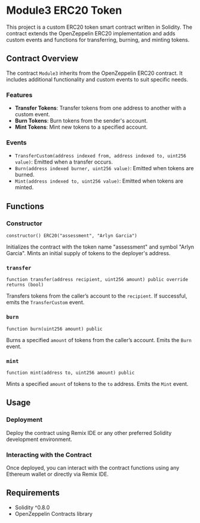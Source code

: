 # Module3 ERC20 Token

This project is a custom ERC20 token smart contract written in Solidity. The contract extends the OpenZeppelin ERC20 implementation and adds custom events and functions for transferring, burning, and minting tokens.

## Contract Overview

The contract `Module3` inherits from the OpenZeppelin ERC20 contract. It includes additional functionality and custom events to suit specific needs.

### Features

- **Transfer Tokens**: Transfer tokens from one address to another with a custom event.
- **Burn Tokens**: Burn tokens from the sender's account.
- **Mint Tokens**: Mint new tokens to a specified account.

### Events

- `TransferCustom(address indexed from, address indexed to, uint256 value)`: Emitted when a transfer occurs.
- `Burn(address indexed burner, uint256 value)`: Emitted when tokens are burned.
- `Mint(address indexed to, uint256 value)`: Emitted when tokens are minted.

## Functions

### Constructor

```solidity
constructor() ERC20("assessment", "Arlyn Garcia")
```

Initializes the contract with the token name "assessment" and symbol "Arlyn Garcia". Mints an initial supply of tokens to the deployer's address.

### `transfer`

```solidity
function transfer(address recipient, uint256 amount) public override returns (bool)
```

Transfers tokens from the caller’s account to the `recipient`. If successful, emits the `TransferCustom` event.

### `burn`

```solidity
function burn(uint256 amount) public
```

Burns a specified `amount` of tokens from the caller’s account. Emits the `Burn` event.

### `mint`

```solidity
function mint(address to, uint256 amount) public
```

Mints a specified `amount` of tokens to the `to` address. Emits the `Mint` event.

## Usage

### Deployment

Deploy the contract using Remix IDE or any other preferred Solidity development environment.

### Interacting with the Contract

Once deployed, you can interact with the contract functions using any Ethereum wallet or directly via Remix IDE.

## Requirements

- Solidity ^0.8.0
- OpenZeppelin Contracts library
